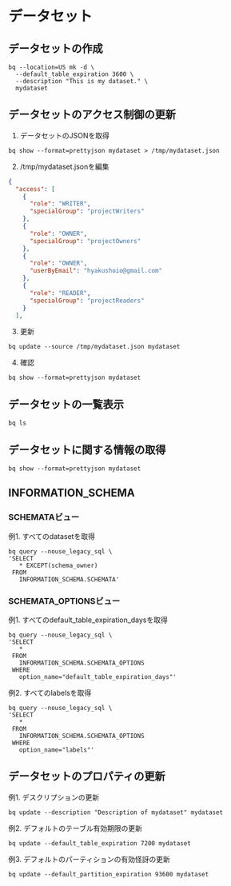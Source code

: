 # データセット
## データセットの作成
```console
bq --location=US mk -d \
  --default_table_expiration 3600 \
  --description "This is my dataset." \
  mydataset
```

## データセットのアクセス制御の更新
1. データセットのJSONを取得
```console
bq show --format=prettyjson mydataset > /tmp/mydataset.json
```

2. /tmp/mydataset.jsonを編集
```json
{
  "access": [
    {
      "role": "WRITER",
      "specialGroup": "projectWriters"
    },
    {
      "role": "OWNER",
      "specialGroup": "projectOwners"
    },
    {
      "role": "OWNER",
      "userByEmail": "hyakushoio@gmail.com"
    },
    {
      "role": "READER",
      "specialGroup": "projectReaders"
    }
  ],
```

3. 更新
```console
bq update --source /tmp/mydataset.json mydataset
```

4. 確認
```console
bq show --format=prettyjson mydataset
```

## データセットの一覧表示
```console
bq ls
```

## データセットに関する情報の取得
```console
bq show --format=prettyjson mydataset
```

## INFORMATION_SCHEMA
### SCHEMATAビュー
例1. すべてのdatasetを取得
```console
bq query --nouse_legacy_sql \
'SELECT
   * EXCEPT(schema_owner)
 FROM
   INFORMATION_SCHEMA.SCHEMATA'
```

### SCHEMATA_OPTIONSビュー
例1. すべてのdefault_table_expiration_daysを取得
```
bq query --nouse_legacy_sql \
'SELECT
   *
 FROM
   INFORMATION_SCHEMA.SCHEMATA_OPTIONS
 WHERE
   option_name="default_table_expiration_days"'
```

例2. すべてのlabelsを取得
```
bq query --nouse_legacy_sql \
'SELECT
   *
 FROM
   INFORMATION_SCHEMA.SCHEMATA_OPTIONS
 WHERE
   option_name="labels"'
```

## データセットのプロパティの更新
例1. デスクリプションの更新
```console
bq update --description "Description of mydataset" mydataset
```

例2. デフォルトのテーブル有効期限の更新
```console
bq update --default_table_expiration 7200 mydataset
```

例3. デフォルトのパーティションの有効怪訝の更新
```console
bq update --default_partition_expiration 93600 mydataset
```
